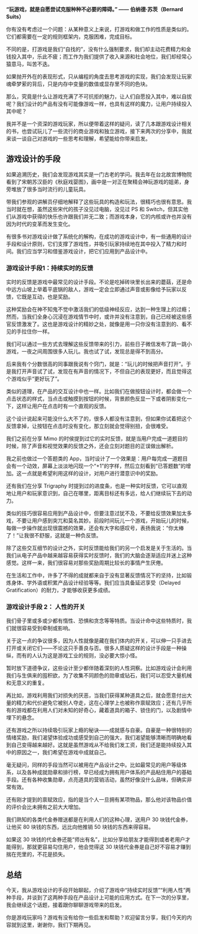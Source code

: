 **“玩游戏，就是自愿尝试克服种种不必要的障碍。” —— 伯纳德·苏茨（Bernard Suits）**

你有没有考虑过一个问题：从某种意义上来说，打游戏和做工作的性质是类似的。它们都需要在一定的规则框架内，克服困难，完成目标。

不同的是，打游戏是我们“自找的”，没有什么强制要求，我们却主动花费精力和金钱投入其中，乐此不疲；而工作为我们提供了收入来源和社会地位，我们却经常心猿意马，叫苦不迭。

如果抛开外在的表现形式，只从编程的角度去思考游戏的实现，我们会发现让玩家魂牵梦萦的背后，只是内存中变量的数值或显存里不同的色块。

那么，究竟是什么让游戏充满了不可抗拒的魅力，让人们自愿投入其中，难以自拔呢？我们设计的产品有没有可能像游戏一样，也具有这样的魔力，让用户持续投入其中呢？

我并不是一个资深的游戏玩家，所以便带着这样的疑问，读了几本跟游戏设计相关的书，也尝试玩儿了一些流行的商业游戏和独立游戏，接下来两次的分享中，我就来谈一谈自己对游戏的一些思考和理解，希望能给你带来启发。

## 游戏设计的手段

如果追溯历史，我们会发现游戏其实是一门古老的学问。我去年在台北故宫博物院看到了宋朝苏汉臣的《秋庭戏婴图》，画中是一对正在聚精会神玩游戏的姐弟，身旁堆放了很多当时流行的儿童玩具。

带我们参观的讲解员仔细地解释了这些玩具的构造和玩法，很精巧也很有意思。我当时就在想，虽然这些宋代的孩子没见过电脑，没见过 PS 和 Switch，但其实他们从游戏中获得的快乐也许跟我们并无二致；而游戏本身，它的内核或许也并没有因为时代的变革而发生变化。

有很多书对游戏设计做了系统化的解构，在成功的游戏设计中，有一些通用的设计手段和设计原则，它们支撑了游戏性，并吸引玩家持续地在其中投入了精力和时间。我们应当学习和借鉴游戏设计，把它们应用到产品设计中。

### 游戏设计手段1：持续实时的反馈

实时的反馈是游戏中最常见的设计手段。不论是吃掉砖块里长出来的蘑菇，还是命中远方山坡上举着平底锅的敌人，游戏一定会立即通过声音或影像给予玩家以反馈，它既是互动，也是奖励。

这种奖励会在神不知鬼不觉中激活我们的低级神经反应，达到一种生理上的过瘾；然而，当我们全身心沉浸在游戏情节中时，或许并没有注意到，自己已经被这些感官反馈激发了。这也是游戏设计的精妙之处，就像是用一只你没有注意到的、看不见的手拉住你一样。

我们可以通过一些方式去理解这些反馈带来的引力，前些日子微信发布了跳一跳小游戏，一夜之间周围很多人玩儿。我也试了试，发现总是得不到高分。

后来我有个分数很高的同事跟我说有个窍门，就是：“玩儿的时候把声音打开”。于是我打开声音试了试，发现在有声音的情况下，不但自己的表现更好，而且觉得这个游戏似乎“更好玩了”。

类似的道理，在产品的交互设计中也一样。比如我们在做按钮设计时，都会做一个点击状态的样式，当点击或触摸到按钮的时候，背景颜色反显一下或者阴影变化一下，这样让用户在点击时有一个直观的反馈。

这个设计说起来可能没什么大不了的，很多人都没有注意到，但如果你试着把这个反馈拿掉，让按钮在点击时没有变化，那立刻就会觉得别扭，会很难受。

我们之前在分享 Mimo 的时侯提到过它的实时反馈，就是当用户完成一道题目的时候，除了声音和视觉效果的反馈之外，还会立刻对题目的正误做出解析。

我之前也做过一个答题类的 App，当时设计了一个效果是：用户每完成一道题目会有一个动效，屏幕上淡淡地闪现一个“+1”的字样，然后立刻看到“已答题数”的增加。这一点就是希望利用这样的设计，对用户进行潜意识中的奖励。

还有我们在分享 Trigraphy 时提到过的进度条，也是一种实时反馈，它可以直观地让用户和玩家意识到，自己在哪里，距离目标还有多远，给人们继续玩下去的动力。

类似的技巧很容易应用到产品设计中，但要注意过犹不及，不要给反馈效果加太多戏，不要让用户感到突兀和莫名其妙。前段时间玩儿一个游戏，开始玩儿的时候，每做一步操作就出现很震撼的效果，还会有大字和感叹号，表扬我说：“你太棒了！”让我很不舒服，这就是一种负反馈。

除了这些交互细节的设计之外，实时反馈能给我们的另一个启发是关于生活的。当我们从电子产品中越来越容易获得实时反馈时，我们的大脑会逐渐适应并迷上这种感觉。这样一来，我们很容易对那些奖励周期比较长的事情产生厌倦。

在生活和工作中，许多了不得的成就都来自于没有显著反馈情况下的坚持，比如锻炼身体、学外语或积累产品设计经验等等。我们应当具备延迟享受（Delayed Gratification）的耐力，才能够收获更多成绩。

### 游戏设计手段 2： 人性的开关

我们骨子里或多或少都有惰性、恐惧和贪念等等特质。当设计命中这些特质时，我们就很容易受到牵制或影响。

关于这一点的争议很多，因为人性就像是藏在我们体内的开关，可以伸一只手进去打开或关闭它们——不论这只手善良与否。很多人质疑这样的设计手段是一种操纵，而有的人认为这是游戏工业的规则，没必要大惊小怪。

暂时放下道德争议，这些设计至少都伴随着深刻的人性洞察。比如游戏设计会利用我们与生俱来的囤积欲，为了收集不同颜色的勋章或钻石，我们可以忍受大量机械和无意义的重复。

再比如，游戏利用我们对损失的厌恶，当我们获得某种道具之后，就会愿意付出大量的精力和代价避免它被别人夺走，这在心理学上也被称作禀赋效应；还有几乎所有的游戏都在利用人们对未知的好奇心，藏着道具的箱子、锁住的门，以及剧情中埋下的悬念。

还有游戏之所以持续吸引玩家上瘾的秘诀——成就感与自豪。自豪是一种很特别的情绪奖励，我们渴望体验成功或感受到自己的强大，我们渴望能够清晰而明确地看到自己变得越来越好。这就是虽然游戏从不给我们发工资，我们还是能持续投入其中的原因之一，我们希望在游戏中成就自己。

毫无疑问，同样的手段当然可以被用在产品设计之中。比如最常见的用户等级体系，以及各种成就勋章和排行榜，早已经成为拥有用户体系的产品粘住用户的基础手段。还有各种收集勋章，点亮道具的营销活动，虽然好像没什么品味，但确实非常有效。

还有刚才提到的禀赋效应，指的是当个人一旦拥有某项物品，那么他对该物品价值的评价会比未拥有之前大大增加。

我们熟知的各类代金券赠送都是在利用人们的这种心理，送用户 30 块钱代金券，让他买 80 块钱的东西，远比向他推销 50 块钱的东西来得容易。

如果这 30 块钱的代金券还能“师出有名”，比如分享给朋友才能得到或者老用户才能得到，那就更容易勾住用户，他会觉得这 30 块钱代金券是自己好不容易才赚到揣在兜里的，不花是损失。

## 总结

今天，我从游戏设计的手段开始聊起，介绍了游戏中“持续实时反馈”“利用人性”两种手段，并谈到了这两种手段在产品设计上可能的应用方式。在下一次的分享里，我会继续这个话题，接着跟你聊聊游戏带来的启发。

你是游戏玩家吗？游戏有没有给你一些启发和帮助？欢迎留言分享，我们今天的内容就到这里，谢谢你，我们下期再见。